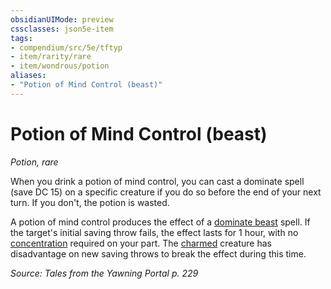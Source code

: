 ```yaml
---
obsidianUIMode: preview
cssclasses: json5e-item
tags:
- compendium/src/5e/tftyp
- item/rarity/rare
- item/wondrous/potion
aliases: 
- "Potion of Mind Control (beast)"
---
```

# Potion of Mind Control (beast)
*Potion, rare*  


When you drink a potion of mind control, you can cast a dominate spell (save DC 15) on a specific creature if you do so before the end of your next turn. If you don't, the potion is wasted.

A potion of mind control produces the effect of a [dominate beast](dominate-beast.md) spell. If the target's initial saving throw fails, the effect lasts for 1 hour, with no [concentration](_conditions.md#concentration) required on your part. The [charmed](_conditions.md#charmed) creature has disadvantage on new saving throws to break the effect during this time.

*Source: Tales from the Yawning Portal p. 229*